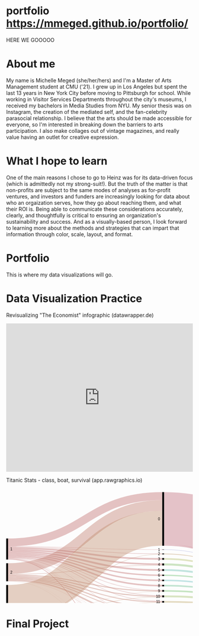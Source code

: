 # portfolio  https://mmeged.github.io/portfolio/
HERE WE GOOOOO

# About me
My name is Michelle Meged (she/her/hers) and I'm a Master of Arts Management student at CMU ('21). I grew up in Los Angeles but spent the last 13 years in New York City before moving to Pittsburgh for school. While working in Visitor Services Departments throughout the city's museums, I received my bachelors in Media Studies from NYU. My senior thesis was on Instagram, the creation of the mediated self, and the fan-celebrity parasocial relationship. I believe that the arts should be made accessible for everyone, so I'm interested in breaking down the barriers to arts participation. I also make collages out of vintage magazines, and really value having an outlet for creative expression.

# What I hope to learn 
One of the main reasons I chose to go to Heinz was for its data-driven focus (which is admittedly not my strong-suit!). But the truth of the matter is that non-profits are subject to the same modes of analyses as for-profit ventures, and investors and funders are increasingly looking for data about who an orgaization serves, how they go about reaching them, and what their ROI is. Being able to communicate these considerations accurately, clearly, and thoughtfully is critical to ensuring an organization's sustainability and success. And as a visually-based person, I look forward to learning more about the methods and strategies that can impart that information through color, scale, layout, and format.

# Portfolio
This is where my data visualizations will go.

# Data Visualization Practice

Revisualizing "The Economist" infographic (datawrapper.de)

<iframe title="Brazil's Golden Oldie Blowout" aria-label="chart" id="datawrapper-chart-zdrWC" src="https://datawrapper.dwcdn.net/zdrWC/1/" scrolling="no" frameborder="0" style="width: 0; min-width: 100% !important; border: none;" height="400"></iframe><script type="text/javascript">!function(){"use strict";window.addEventListener("message",(function(a){if(void 0!==a.data["datawrapper-height"])for(var e in a.data["datawrapper-height"]){var t=document.getElementById("datawrapper-chart-"+e)||document.querySelector("iframe[src*='"+e+"']");t&&(t.style.height=a.data["datawrapper-height"][e]+"px")}}))}();
</script>

Titanic Stats - class, boat, survival (app.rawgraphics.io)

<svg width="848" height="520" xmlns="http://www.w3.org/2000/svg"><g transform="translate(0, 10)"><g class="links" fill="none" stroke-opacity="0.4"><path d="M5,147.92971734148196C213.25,147.92971734148196,213.25,166.1000763941941,421.5,166.1000763941941" style="stroke: rgb(191, 105, 105);" stroke-width="1.2299465240641712"></path><path d="M5,176.30634071810533C213.25,176.30634071810533,213.25,294.14056531703585,421.5,294.14056531703585" style="stroke: rgb(191, 105, 105);" stroke-width="1.0542398777692896"></path><path d="M5,135.71810542398765C213.25,135.71810542398765,213.25,10.718105423987947,421.5,10.718105423987947" style="stroke: rgb(191, 105, 105);" stroke-width="21.436210847975552"></path><path d="M5,150.8288770053475C213.25,150.8288770053475,213.25,180.05347593582886,421.5,180.05347593582886" style="stroke: rgb(191, 105, 105);" stroke-width="4.5683728036669216"></path><path d="M5,175.07639419404117C213.25,175.07639419404117,213.25,279.2207792207791,421.5,279.2207792207791" style="stroke: rgb(191, 105, 105);" stroke-width="1.4056531703590527"></path><path d="M5,180.96256684491973C213.25,180.96256684491973,213.25,497.27654698242924,421.5,497.27654698242924" style="stroke: rgb(191, 105, 105);" stroke-width="1.5813598166539342"></path><path d="M5,155.22154316271954C213.25,155.22154316271954,213.25,194.44614209320085,421.5,194.44614209320085" style="stroke: rgb(191, 105, 105);" stroke-width="4.2169595110771585"></path><path d="M5,173.846447669977C213.25,173.846447669977,213.25,264.6524064171122,421.5,264.6524064171122" style="stroke: rgb(191, 105, 105);" stroke-width="1.0542398777692896"></path><path d="M5,163.7433155080213C213.25,163.7433155080213,213.25,224.1978609625667,421.5,224.1978609625667" style="stroke: rgb(191, 105, 105);" stroke-width="3.33842627960275"></path><path d="M5,179.55691367456066C213.25,179.55691367456066,213.25,458.1398013750954,421.5,458.1398013750954" style="stroke: rgb(191, 105, 105);" stroke-width="0.5271199388846448"></path><path d="M5,171.29870129870122C213.25,171.29870129870122,213.25,252.10466004583637,421.5,252.10466004583637" style="stroke: rgb(191, 105, 105);" stroke-width="4.041252864782276"></path><path d="M5,179.029793735676C213.25,179.029793735676,213.25,446.20702826585165,421.5,446.20702826585165" style="stroke: rgb(191, 105, 105);" stroke-width="0.5271199388846448"></path><path d="M5,159.70206264323903C213.25,159.70206264323903,213.25,210.15660809778436,421.5,210.15660809778436" style="stroke: rgb(191, 105, 105);" stroke-width="4.744079449961803"></path><path d="M5,167.34530175706638C213.25,167.34530175706638,213.25,237.9755538579066,421.5,237.9755538579066" style="stroke: rgb(191, 105, 105);" stroke-width="3.865546218487395"></path><path d="M5,179.99618029029787C213.25,179.99618029029787,213.25,469.6333078686019,421.5,469.6333078686019" style="stroke: rgb(191, 105, 105);" stroke-width="0.35141329258976317"></path><path d="M5,177.44843391902205C213.25,177.44843391902205,213.25,338.63636363636334,421.5,338.63636363636334" style="stroke: rgb(191, 105, 105);" stroke-width="0.8785332314744079"></path><path d="M5,178.50267379679136C213.25,178.50267379679136,213.25,425.679908326967,421.5,425.679908326967" style="stroke: rgb(191, 105, 105);" stroke-width="0.17570664629488159"></path><path d="M5,176.9213139801374C213.25,176.9213139801374,213.25,321.4323911382733,421.5,321.4323911382733" style="stroke: rgb(191, 105, 105);" stroke-width="0.17570664629488159"></path><path d="M5,146.87547746371266C213.25,146.87547746371266,213.25,155.0458365164248,421.5,155.0458365164248" style="stroke: rgb(191, 105, 105);" stroke-width="0.8785332314744079"></path><path d="M5,177.9755538579067C213.25,177.9755538579067,213.25,354.08326967150475,421.5,354.08326967150475" style="stroke: rgb(191, 105, 105);" stroke-width="0.17570664629488159"></path><path d="M5,178.23911382734903C213.25,178.23911382734903,213.25,415.41634835752467,421.5,415.41634835752467" style="stroke: rgb(191, 105, 105);" stroke-width="0.35141329258976317"></path><path d="M5,178.67838044308624C213.25,178.67838044308624,213.25,435.8556149732619,421.5,435.8556149732619" style="stroke: rgb(191, 105, 105);" stroke-width="0.17570664629488159"></path><path d="M5,206.24904507257452C213.25,206.24904507257452,213.25,35.932009167303455,421.5,35.932009167303455" style="stroke: rgb(191, 121, 105);" stroke-width="28.991596638655462"></path><path d="M5,226.27960275019103C213.25,226.27960275019103,213.25,281.24140565317026,421.5,281.24140565317026" style="stroke: rgb(191, 121, 105);" stroke-width="2.635599694423224"></path><path d="M5,228.82734912146682C213.25,228.82734912146682,213.25,295.8976317799847,421.5,295.8976317799847" style="stroke: rgb(191, 121, 105);" stroke-width="2.4598930481283423"></path><path d="M5,234.09854851031326C213.25,234.09854851031326,213.25,322.57448433919006,421.5,322.57448433919006" style="stroke: rgb(191, 121, 105);" stroke-width="2.1084797555385792"></path><path d="M5,231.5508021390375C213.25,231.5508021390375,213.25,309.4996180290298,421.5,309.4996180290298" style="stroke: rgb(191, 121, 105);" stroke-width="2.987012987012987"></path><path d="M5,237.1734148204737C213.25,237.1734148204737,213.25,341.09625668449166,421.5,341.09625668449166" style="stroke: rgb(191, 121, 105);" stroke-width="4.041252864782276"></path><path d="M5,223.55614973262036C213.25,223.55614973262036,213.25,266.58517952635594,421.5,266.58517952635594" style="stroke: rgb(191, 121, 105);" stroke-width="2.8113063407181054"></path><path d="M5,239.63330786860206C213.25,239.63330786860206,213.25,370.76012223071024,421.5,370.76012223071024" style="stroke: rgb(191, 121, 105);" stroke-width="0.5271199388846448"></path><path d="M5,221.35981665393436C213.25,221.35981665393436,213.25,197.16959511077152,421.5,197.16959511077152" style="stroke: rgb(191, 121, 105);" stroke-width="1.2299465240641712"></path><path d="M5,239.2818945760123C213.25,239.2818945760123,213.25,354.25897631779964,421.5,354.25897631779964" style="stroke: rgb(191, 121, 105);" stroke-width="0.17570664629488159"></path><path d="M5,239.98472116119183C213.25,239.98472116119183,213.25,458.49121466768514,421.5,458.49121466768514" style="stroke: rgb(191, 121, 105);" stroke-width="0.17570664629488159"></path><path d="M5,240.24828113063415C213.25,240.24828113063415,213.25,498.2429335370511,421.5,498.2429335370511" style="stroke: rgb(191, 121, 105);" stroke-width="0.35141329258976317"></path><path d="M5,222.06264323911387C213.25,222.06264323911387,213.25,239.99618029029773,421.5,239.99618029029773" style="stroke: rgb(191, 121, 105);" stroke-width="0.17570664629488159"></path><path d="M5,297.51336898395726C213.25,297.51336898395726,213.25,97.51718869365945,421.5,97.51718869365945" style="stroke: rgb(191, 137, 105);" stroke-width="94.17876241405654"></path><path d="M5,365.1604278074867C213.25,365.1604278074867,213.25,447.1734148204735,421.5,447.1734148204735" style="stroke: rgb(191, 137, 105);" stroke-width="1.4056531703590527"></path><path d="M5,361.99770817417885C213.25,361.99770817417885,213.25,372.7807486631014,421.5,372.7807486631014" style="stroke: rgb(191, 137, 105);" stroke-width="3.5141329258976315"></path><path d="M5,357.1657754010696C213.25,357.1657754010696,213.25,357.4216959511075,421.5,357.4216959511075" style="stroke: rgb(191, 137, 105);" stroke-width="6.149732620320855"></path><path d="M5,369.90450725744853C213.25,369.90450725744853,213.25,472.97173414820463,421.5,472.97173414820463" style="stroke: rgb(191, 137, 105);" stroke-width="6.325439266615737"></path><path d="M5,347.85332314744085C213.25,347.85332314744085,213.25,297.56684491978604,421.5,297.56684491978604" style="stroke: rgb(191, 137, 105);" stroke-width="0.8785332314744079"></path><path d="M5,350.92818945760126C213.25,350.92818945760126,213.25,325.91291061879275,421.5,325.91291061879275" style="stroke: rgb(191, 137, 105);" stroke-width="4.5683728036669216"></path><path d="M5,374.20932009167313C213.25,374.20932009167313,213.25,499.20932009167296,421.5,499.20932009167296" style="stroke: rgb(191, 137, 105);" stroke-width="1.5813598166539342"></path><path d="M5,348.46829640947294C213.25,348.46829640947294,213.25,311.16883116883116,421.5,311.16883116883116" style="stroke: rgb(191, 137, 105);" stroke-width="0.35141329258976317"></path><path d="M5,345.12987012987014C213.25,345.12987012987014,213.25,167.24216959511082,421.5,167.24216959511082" style="stroke: rgb(191, 137, 105);" stroke-width="1.0542398777692896"></path><path d="M5,364.19404125286485C213.25,364.19404125286485,213.25,394.97708174178746,421.5,394.97708174178746" style="stroke: rgb(191, 137, 105);" stroke-width="0.17570664629488159"></path><path d="M5,346.886936592819C213.25,346.886936592819,213.25,283.0863254392665,421.5,283.0863254392665" style="stroke: rgb(191, 137, 105);" stroke-width="1.0542398777692896"></path><path d="M5,366.30252100840346C213.25,366.30252100840346,213.25,459.0183346065698,421.5,459.0183346065698" style="stroke: rgb(191, 137, 105);" stroke-width="0.8785332314744079"></path><path d="M5,373.2429335370513C213.25,373.2429335370513,213.25,486.3101604278074,421.5,486.3101604278074" style="stroke: rgb(191, 137, 105);" stroke-width="0.35141329258976317"></path><path d="M5,353.65164247517197C213.25,353.65164247517197,213.25,343.55614973262004,421.5,343.55614973262004" style="stroke: rgb(191, 137, 105);" stroke-width="0.8785332314744079"></path><path d="M5,345.74484339190224C213.25,345.74484339190224,213.25,225.9549274255155,421.5,225.9549274255155" style="stroke: rgb(191, 137, 105);" stroke-width="0.17570664629488159"></path><path d="M5,364.36974789915973C213.25,364.36974789915973,213.25,405.15278838808234,421.5,405.15278838808234" style="stroke: rgb(191, 137, 105);" stroke-width="0.17570664629488159"></path><path d="M5,346.096256684492C213.25,346.096256684492,213.25,268.2543926661573,421.5,268.2543926661573" style="stroke: rgb(191, 137, 105);" stroke-width="0.5271199388846448"></path><path d="M5,363.9304812834225C213.25,363.9304812834225,213.25,384.71352177234513,421.5,384.71352177234513" style="stroke: rgb(191, 137, 105);" stroke-width="0.35141329258976317"></path><path d="M426.5,166.62719633307873C634.75,166.62719633307873,634.75,288.2085561497327,843,288.2085561497327" style="stroke: rgb(191, 153, 105);" stroke-width="2.2841864018334608"></path><path d="M426.5,295.8097784568372C634.75,295.8097784568372,634.75,327.3911382734913,843,327.3911382734913" style="stroke: rgb(191, 169, 105);" stroke-width="4.39266615737204"></path><path d="M426.5,70.28265851795281C634.75,70.28265851795281,634.75,200.28265851795254,843,200.28265851795254" style="stroke: rgb(191, 105, 121);" stroke-width="140.56531703590528"></path><path d="M426.5,142.5859434682966C634.75,142.5859434682966,634.75,284.1673032849504,843,284.1673032849504" style="stroke: rgb(191, 105, 121);" stroke-width="4.041252864782276"></path><path d="M426.5,180.05347593582886C634.75,180.05347593582886,634.75,291.63483575248284,843,291.63483575248284" style="stroke: rgb(180, 191, 105);" stroke-width="4.5683728036669216"></path><path d="M426.5,281.0656990068753C634.75,281.0656990068753,634.75,322.6470588235295,843,322.6470588235295" style="stroke: rgb(164, 191, 105);" stroke-width="5.095492742551566"></path><path d="M426.5,498.33078686019854C634.75,498.33078686019854,634.75,368.3307868601988,843,368.3307868601988" style="stroke: rgb(148, 191, 105);" stroke-width="3.33842627960275"></path><path d="M426.5,496.5737203972497C634.75,496.5737203972497,634.75,272.0588235294117,843,272.0588235294117" style="stroke: rgb(148, 191, 105);" stroke-width="0.17570664629488159"></path><path d="M426.5,195.06111535523294C634.75,195.06111535523294,634.75,296.642475171887,843,296.642475171887" style="stroke: rgb(132, 191, 105);" stroke-width="5.446906035141329"></path><path d="M426.5,266.32161955691356C634.75,266.32161955691356,634.75,317.9029793735677,843,317.9029793735677" style="stroke: rgb(116, 191, 105);" stroke-width="4.39266615737204"></path><path d="M426.5,224.28571428571414C634.75,224.28571428571414,634.75,305.86707410236835,843,305.86707410236835" style="stroke: rgb(105, 191, 110);" stroke-width="3.5141329258976315"></path><path d="M426.5,458.75477463712747C634.75,458.75477463712747,634.75,359.1061879297175,843,359.1061879297175" style="stroke: rgb(105, 191, 126);" stroke-width="1.4056531703590527"></path><path d="M426.5,457.9640947288005C634.75,457.9640947288005,634.75,271.70741023682194,843,271.70741023682194" style="stroke: rgb(105, 191, 126);" stroke-width="0.17570664629488159"></path><path d="M426.5,252.10466004583637C634.75,252.10466004583637,634.75,313.6860198624905,843,313.6860198624905" style="stroke: rgb(105, 191, 143);" stroke-width="4.041252864782276"></path><path d="M426.5,446.2948815889991C634.75,446.2948815889991,634.75,271.26814362108473,843,271.26814362108473" style="stroke: rgb(105, 191, 159);" stroke-width="0.7028265851795263"></path><path d="M426.5,447.26126814362095C634.75,447.26126814362095,634.75,357.7883880825059,843,357.7883880825059" style="stroke: rgb(105, 191, 159);" stroke-width="1.2299465240641712"></path><path d="M426.5,210.15660809778436C634.75,210.15660809778436,634.75,301.73796791443857,843,301.73796791443857" style="stroke: rgb(105, 191, 175);" stroke-width="4.744079449961803"></path><path d="M426.5,238.06340718105403C634.75,238.06340718105403,634.75,309.64476699770825,843,309.64476699770825" style="stroke: rgb(105, 191, 191);" stroke-width="4.041252864782276"></path><path d="M426.5,472.8838808250572C634.75,472.8838808250572,634.75,363.05958747135236,843,363.05958747135236" style="stroke: rgb(105, 175, 191);" stroke-width="6.501145912910618"></path><path d="M426.5,469.54545454545445C634.75,469.54545454545445,634.75,271.8831168831168,843,271.8831168831168" style="stroke: rgb(105, 175, 191);" stroke-width="0.17570664629488159"></path><path d="M426.5,341.1841100076391C634.75,341.1841100076391,634.75,342.4140565317037,843,342.4140565317037" style="stroke: rgb(105, 159, 191);" stroke-width="5.622612681436211"></path><path d="M426.5,338.2849503437736C634.75,338.2849503437736,634.75,270.8288770053475,843,270.8288770053475" style="stroke: rgb(105, 159, 191);" stroke-width="0.17570664629488159"></path><path d="M426.5,425.679908326967C634.75,425.679908326967,634.75,356.90985485103147,843,356.90985485103147" style="stroke: rgb(105, 143, 191);" stroke-width="0.17570664629488159"></path><path d="M426.5,324.77081741787606C634.75,324.77081741787606,634.75,336.1764705882354,843,336.1764705882354" style="stroke: rgb(105, 126, 191);" stroke-width="6.8525592055003814"></path><path d="M426.5,155.0458365164248C634.75,155.0458365164248,634.75,286.62719633307876,843,286.62719633307876" style="stroke: rgb(105, 110, 191);" stroke-width="0.8785332314744079"></path><path d="M426.5,357.2459893048126C634.75,357.2459893048126,634.75,348.47593582887714,843,348.47593582887714" style="stroke: rgb(116, 105, 191);" stroke-width="6.501145912910618"></path><path d="M426.5,415.41634835752467C634.75,415.41634835752467,634.75,356.64629488158914,843,356.64629488158914" style="stroke: rgb(132, 105, 191);" stroke-width="0.35141329258976317"></path><path d="M426.5,435.8556149732619C634.75,435.8556149732619,634.75,357.08556149732635,843,357.08556149732635" style="stroke: rgb(148, 105, 191);" stroke-width="0.17570664629488159"></path><path d="M426.5,309.76317799847214C634.75,309.76317799847214,634.75,331.16883116883133,843,331.16883116883133" style="stroke: rgb(164, 105, 191);" stroke-width="3.1627196333078684"></path><path d="M426.5,308.09396485867074C634.75,308.09396485867074,634.75,270.65317035905264,843,270.65317035905264" style="stroke: rgb(164, 105, 191);" stroke-width="0.17570664629488159"></path><path d="M426.5,372.517188693659C634.75,372.517188693659,634.75,353.74713521772355,843,353.74713521772355" style="stroke: rgb(180, 105, 191);" stroke-width="4.041252864782276"></path><path d="M426.5,394.97708174178746C634.75,394.97708174178746,634.75,356.20702826585193,843,356.20702826585193" style="stroke: rgb(191, 105, 185);" stroke-width="0.17570664629488159"></path><path d="M426.5,486.3101604278074C634.75,486.3101604278074,634.75,366.48586707410254,843,366.48586707410254" style="stroke: rgb(191, 105, 169);" stroke-width="0.35141329258976317"></path><path d="M426.5,405.15278838808234C634.75,405.15278838808234,634.75,356.3827349121468,843,356.3827349121468" style="stroke: rgb(191, 105, 153);" stroke-width="0.17570664629488159"></path><path d="M426.5,384.71352177234513C634.75,384.71352177234513,634.75,355.9434682964096,843,355.9434682964096" style="stroke: rgb(191, 105, 137);" stroke-width="0.35141329258976317"></path></g><g class="nodes" font-family="Arial, Helvetica" font-size="10"><g><rect x="421.5" y="1.7053025658242404e-13" height="144.60656990068742" width="5" fill="#000"></rect><text x="415.5" y="72.30328495034388" dy="0.35em" text-anchor="end">0</text></g><g><rect x="421.5" y="154.6065699006876" height="0.878533231474421" width="5" fill="#000"></rect><text x="415.5" y="155.0458365164248" dy="0.35em" text-anchor="end">1</text></g><g><rect x="421.5" y="278.51795263559956" height="5.095492742551642" width="5" fill="#000"></rect><text x="415.5" y="281.0656990068754" dy="0.35em" text-anchor="end">10</text></g><g><rect x="421.5" y="293.6134453781512" height="4.392666157372105" width="5" fill="#000"></rect><text x="415.5" y="295.80977845683725" dy="0.35em" text-anchor="end">11</text></g><g><rect x="421.5" y="308.0061115355233" height="3.3384262796025723" width="5" fill="#000"></rect><text x="415.5" y="309.6753246753246" dy="0.35em" text-anchor="end">12</text></g><g><rect x="421.5" y="321.3445378151259" height="6.852559205500256" width="5" fill="#000"></rect><text x="415.5" y="324.770817417876" dy="0.35em" text-anchor="end">13</text></g><g><rect x="421.5" y="384.53781512605025" height="0.3514132925897684" width="5" fill="#000"></rect><text x="415.5" y="384.71352177234513" dy="0.35em" text-anchor="end">13 15</text></g><g><rect x="421.5" y="394.88922841864" height="0.1757066462948842" width="5" fill="#000"></rect><text x="415.5" y="394.97708174178746" dy="0.35em" text-anchor="end">13 15 B</text></g><g><rect x="421.5" y="338.19709702062613" height="5.798319327731178" width="5" fill="#000"></rect><text x="415.5" y="341.0962566844917" dy="0.35em" text-anchor="end">14</text></g><g><rect x="421.5" y="353.9954163483573" height="6.5011459129106015" width="5" fill="#000"></rect><text x="415.5" y="357.2459893048126" dy="0.35em" text-anchor="end">15</text></g><g><rect x="421.5" y="405.0649350649349" height="0.1757066462948842" width="5" fill="#000"></rect><text x="415.5" y="405.15278838808234" dy="0.35em" text-anchor="end">15 16</text></g><g><rect x="421.5" y="370.4965622612679" height="4.0412528647823365" width="5" fill="#000"></rect><text x="415.5" y="372.5171886936591" dy="0.35em" text-anchor="end">16</text></g><g><rect x="421.5" y="165.485103132162" height="2.284186401833381" width="5" fill="#000"></rect><text x="415.5" y="166.6271963330787" dy="0.35em" text-anchor="end">2</text></g><g><rect x="421.5" y="177.7692895339954" height="4.568372803666875" width="5" fill="#000"></rect><text x="415.5" y="180.05347593582883" dy="0.35em" text-anchor="end">3</text></g><g><rect x="421.5" y="192.33766233766227" height="5.446906035141183" width="5" fill="#000"></rect><text x="415.5" y="195.06111535523286" dy="0.35em" text-anchor="end">4</text></g><g><rect x="421.5" y="207.78456837280345" height="4.744079449961873" width="5" fill="#000"></rect><text x="415.5" y="210.15660809778439" dy="0.35em" text-anchor="end">5</text></g><g><rect x="421.5" y="415.2406417112298" height="0.3514132925897684" width="5" fill="#000"></rect><text x="415.5" y="415.41634835752467" dy="0.35em" text-anchor="end">5 7</text></g><g><rect x="421.5" y="425.59205500381955" height="0.1757066462948842" width="5" fill="#000"></rect><text x="415.5" y="425.679908326967" dy="0.35em" text-anchor="end">5 9</text></g><g><rect x="421.5" y="222.52864782276532" height="3.51413292589757" width="5" fill="#000"></rect><text x="415.5" y="224.2857142857141" dy="0.35em" text-anchor="end">6</text></g><g><rect x="421.5" y="236.0427807486629" height="4.0412528647823365" width="5" fill="#000"></rect><text x="415.5" y="238.06340718105406" dy="0.35em" text-anchor="end">7</text></g><g><rect x="421.5" y="250.08403361344523" height="4.0412528647823365" width="5" fill="#000"></rect><text x="415.5" y="252.1046600458364" dy="0.35em" text-anchor="end">8</text></g><g><rect x="421.5" y="435.76776165011444" height="0.1757066462948842" width="5" fill="#000"></rect><text x="415.5" y="435.8556149732619" dy="0.35em" text-anchor="end">8 10</text></g><g><rect x="421.5" y="264.12528647822757" height="4.392666157371991" width="5" fill="#000"></rect><text x="415.5" y="266.32161955691356" dy="0.35em" text-anchor="end">9</text></g><g><rect x="421.5" y="445.9434682964093" height="1.9327731092437261" width="5" fill="#000"></rect><text x="415.5" y="446.9098548510312" dy="0.35em" text-anchor="end">A</text></g><g><rect x="421.5" y="457.87624140565305" height="1.5813598166539578" width="5" fill="#000"></rect><text x="415.5" y="458.66692131398" dy="0.35em" text-anchor="end">B</text></g><g><rect x="421.5" y="469.457601222307" height="6.676852559205486" width="5" fill="#000"></rect><text x="415.5" y="472.79602750190975" dy="0.35em" text-anchor="end">C</text></g><g><rect x="421.5" y="486.1344537815125" height="0.3514132925897684" width="5" fill="#000"></rect><text x="415.5" y="486.3101604278074" dy="0.35em" text-anchor="end">C D</text></g><g><rect x="421.5" y="496.48586707410226" height="3.51413292589757" width="5" fill="#000"></rect><text x="415.5" y="498.24293353705104" dy="0.35em" text-anchor="end">D</text></g><g><rect x="0" y="124.99999999999989" height="56.75324675324691" width="5" fill="#000"></rect><text x="11" y="153.37662337662334" dy="0.35em" text-anchor="start">1</text></g><g><rect x="0" y="191.7532467532468" height="48.67074102368218" width="5" fill="#000"></rect><text x="11" y="216.0886172650879" dy="0.35em" text-anchor="start">2</text></g><g><rect x="0" y="250.42398777692898" height="124.57601222307116" width="5" fill="#000"></rect><text x="11" y="312.7119938884646" dy="0.35em" text-anchor="start">3</text></g><g><rect x="843" y="129.9999999999999" height="142.14667685255935" width="5" fill="#000"></rect><text x="837" y="201.07333842627958" dy="0.35em" text-anchor="end">no</text></g><g><rect x="843" y="282.14667685255927" height="87.85332314744085" width="5" fill="#000"></rect><text x="837" y="326.0733384262797" dy="0.35em" text-anchor="end">yes</text></g></g></g></svg>

# Final Project

